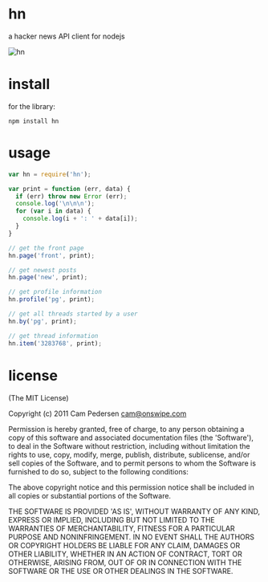 # hn

a hacker news API client for nodejs

![hn](http://i.imgur.com/3AIoG.jpg)

# install

for the library:

    npm install hn

# usage

````javascript
var hn = require('hn');

var print = function (err, data) {
  if (err) throw new Error (err);
  console.log('\n\n\n');
  for (var i in data) {
    console.log(i + ': ' + data[i]);
  }
}

// get the front page
hn.page('front', print);

// get newest posts
hn.page('new', print);

// get profile information
hn.profile('pg', print);

// get all threads started by a user
hn.by('pg', print);

// get thread information
hn.item('3283768', print);
````

# license

(The MIT License)

Copyright (c) 2011 Cam Pedersen <cam@onswipe.com>

Permission is hereby granted, free of charge, to any person obtaining a copy of this software and associated documentation files (the 'Software'), to deal in the Software without restriction, including without limitation the rights to use, copy, modify, merge, publish, distribute, sublicense, and/or sell copies of the Software, and to permit persons to whom the Software is furnished to do so, subject to the following conditions:

The above copyright notice and this permission notice shall be included in all copies or substantial portions of the Software.

THE SOFTWARE IS PROVIDED 'AS IS', WITHOUT WARRANTY OF ANY KIND, EXPRESS OR IMPLIED, INCLUDING BUT NOT LIMITED TO THE WARRANTIES OF MERCHANTABILITY, FITNESS FOR A PARTICULAR PURPOSE AND NONINFRINGEMENT. IN NO EVENT SHALL THE AUTHORS OR COPYRIGHT HOLDERS BE LIABLE FOR ANY CLAIM, DAMAGES OR OTHER LIABILITY, WHETHER IN AN ACTION OF CONTRACT, TORT OR OTHERWISE, ARISING FROM, OUT OF OR IN CONNECTION WITH THE SOFTWARE OR THE USE OR OTHER DEALINGS IN THE SOFTWARE.

